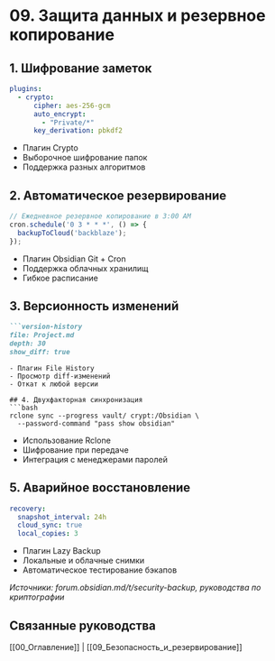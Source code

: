 # 09. Защита данных и резервное копирование

## 1. Шифрование заметок
```yaml
plugins:
  - crypto:
      cipher: aes-256-gcm
      auto_encrypt: 
        - "Private/*"
      key_derivation: pbkdf2
```
- Плагин Crypto
- Выборочное шифрование папок
- Поддержка разных алгоритмов

## 2. Автоматическое резервирование
```javascript
// Ежедневное резервное копирование в 3:00 AM
cron.schedule('0 3 * * *', () => {
  backupToCloud('backblaze');
});
```
- Плагин Obsidian Git + Cron
- Поддержка облачных хранилищ
- Гибкое расписание

## 3. Версионность изменений
```markdown
```version-history
file: Project.md
depth: 30
show_diff: true
```
```
- Плагин File History
- Просмотр diff-изменений
- Откат к любой версии

## 4. Двухфакторная синхронизация
```bash
rclone sync --progress vault/ crypt:/Obsidian \
  --password-command "pass show obsidian"
```
- Использование Rclone
- Шифрование при передаче
- Интеграция с менеджерами паролей

## 5. Аварийное восстановление
```yaml
recovery:
  snapshot_interval: 24h
  cloud_sync: true
  local_copies: 3
```
- Плагин Lazy Backup
- Локальные и облачные снимки
- Автоматическое тестирование бэкапов

*Источники: forum.obsidian.md/t/security-backup, руководства по криптографии*

## Связанные руководства
[[00_Оглавление]] | [[09_Безопасность_и_резервирование]]
